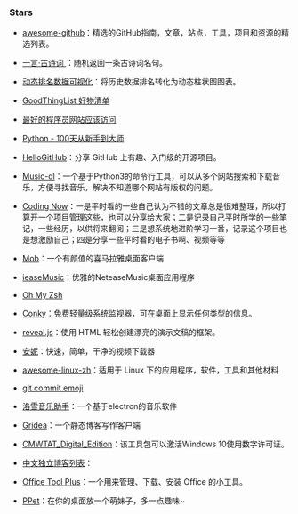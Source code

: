 ### Stars

- [awesome-github](https://github.com/AntBranch/awesome-github)：精选的GitHub指南，文章，站点，工具，项目和资源的精选列表。

- [一言·古诗词 ](https://github.com/xenv/gushici)：随机返回一条古诗词名句。

- [动态排名数据可视化](https://github.com/Jannchie/Historical-ranking-data-visualization-based-on-d3.js)：将历史数据排名转化为动态柱状图图表。

- [GoodThingList 好物清单](https://github.com/cnfeat/GoodThingList)

- [最好的程序员网站应该访问](https://github.com/sdmg15/Best-websites-a-programmer-should-visit)

- [Python - 100天从新手到大师](https://github.com/jackfrued/Python-100-Days)

- [HelloGitHub](https://github.com/521xueweihan/HelloGitHub)：分享 GitHub 上有趣、入门级的开源项目。

- [Music-dl](https://github.com/zhongrongzhao/music-dl)：一个基于Python3的命令行工具，可以从多个网站搜索和下载音乐，方便寻找音乐，解决不知道哪个网站有版权的问题。

- [Coding Now](https://github.com/josonle/Coding-Now)：一是平时看的一些自己认为不错的文章总是很难整理，所以打算开一个项目管理这些，也可以分享给大家；二是记录自己平时所学的一些笔记，一些经历，以供将来翻阅；三是想系统地进阶学习一番，记录这个项目也是想激励自己；四是分享一些平时看的电子书啊、视频等等

- [Mob](https://github.com/zenghongtu/Mob)：一个有颜值的喜马拉雅桌面客户端

- [ieaseMusic](https://github.com/trazyn/ieaseMusic)：优雅的NeteaseMusic桌面应用程序

- [Oh My Zsh](https://github.com/ohmyzsh/ohmyzsh)

- [Conky](https://github.com/brndnmtthws/conky)：免费轻量级系统监视器，可在桌面上显示任何类型的信息。

- [reveal.js](https://github.com/hakimel/reveal.js)：使用 HTML 轻松创建漂亮的演示文稿的框架。

- [安妮](https://github.com/iawia002/annie)：快速，简单，干净的视频下载器

- [awesome-linux-zh](https://github.com/cdoco/awesome-linux-zh)：适用于 Linux 下的应用程序，软件，工具和其他材料

- [git commit emoji](https://github.com/liuchengxu/git-commit-emoji-cn)

- [洛雪音乐助手](https://github.com/lyswhut/lx-music-desktop)：一个基于electron的音乐软件

- [Gridea](https://github.com/getgridea/gridea)：一个静态博客写作客户端

- [CMWTAT_Digital_Edition](https://github.com/TGSAN/CMWTAT_Digital_Edition)：该工具包可以激活Windows 10使用数字许可证。

- [中文独立博客列表](https://github.com/timqian/chinese-independent-blogs)：

- [Office Tool Plus](https://github.com/YerongAI/Office-Tool)：一个用来管理、下载、安装 Office 的小工具。

- [PPet](https://github.com/zenghongtu/PPet)：在你的桌面放一个萌妹子，多一点趣味~
